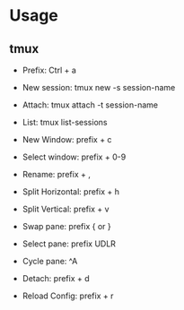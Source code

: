 # Usage

## tmux

* Prefix: Ctrl + a

* New session: tmux new -s session-name
* Attach: tmux attach -t session-name
* List: tmux list-sessions

* New Window: prefix + c
* Select window: prefix + 0-9
* Rename: prefix + ,

* Split Horizontal: prefix + h
* Split Vertical: prefix + v
* Swap pane: prefix { or }
* Select pane: prefix UDLR
* Cycle pane: ^A

* Detach: prefix + d
* Reload Config: prefix + r
